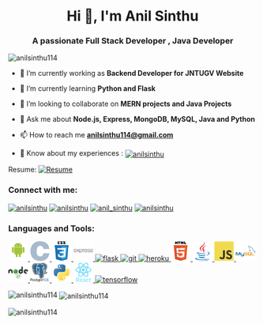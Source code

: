 <h1 align="center">Hi 👋, I'm Anil Sinthu</h1>
<h3 align="center">A passionate Full Stack Developer , Java Developer</h3>

<p align="left"> <img src="https://komarev.com/ghpvc/?username=anilsinthu114&label=Profile%20views&color=0e75b6&style=flat" alt="anilsinthu114" /> </p>

- 🔭 I’m currently working as **Backend Developer for JNTUGV Website**

- 🌱 I’m currently learning **Python and Flask**
  
- 👯 I’m looking to collaborate on **MERN projects and Java Projects**

- 💬 Ask me about **Node.js, Express, MongoDB, MySQL, Java and Python**

- 📫 How to reach me **anilsinthu114@gmail.com**

- 📄 Know about my experiences :
  <a href="https://linkedin.com/in/anilsinthu" target="blank"><img align="center" src="https://raw.githubusercontent.com/rahuldkjain/github-profile-readme-generator/master/src/images/icons/Social/linked-in-alt.svg" alt="anilsinthu" height="20" width="20" /></a>
 <p>Resume: <a href="https://drive.google.com/file/d/1r4K2DK1bDaR6IprPABP1L0lP5Deo5l_8/view?usp=sharing">
    <img src="https://img.icons8.com/?size=100&id=61514&format=png&color=000000" alt="Resume" height ="50" width="50" />
</a></p>



<h3 align="left">Connect with me:</h3>
<p align="left">
<a href="https://linkedin.com/in/anilsinthu" target="blank"><img align="center" src="https://raw.githubusercontent.com/rahuldkjain/github-profile-readme-generator/master/src/images/icons/Social/linked-in-alt.svg" alt="anilsinthu" height="30" width="40" /></a>
<a href="https://www.facebook.com/anilvijay.sinthu" target="blank"><img align="center" src="https://raw.githubusercontent.com/rahuldkjain/github-profile-readme-generator/master/src/images/icons/Social/facebook.svg" alt="anilsinthu" height="30" width="40" /></a>
<a href="https://instagram.com/mr_anil_sinthu" target="blank"><img align="center" src="https://raw.githubusercontent.com/rahuldkjain/github-profile-readme-generator/master/src/images/icons/Social/instagram.svg" alt="anil_sinthu" height="30" width="40" /></a>
<a href="https://www.hackerrank.com/22VV5A1273IT" target="blank"><img align="center" src="https://raw.githubusercontent.com/rahuldkjain/github-profile-readme-generator/master/src/images/icons/Social/hackerrank.svg" alt="anilsinthu" height="30" width="40" /></a>
</p>

<h3 align="left">Languages and Tools:</h3>
<p align="left"> 
<a href="https://developer.android.com" target="_blank" rel="noreferrer"> 
<img src="https://raw.githubusercontent.com/devicons/devicon/master/icons/android/android-original-wordmark.svg" alt="android" width="40" height="40"/> </a> 
<a href="https://www.cprogramming.com/" target="_blank" rel="noreferrer"> 
<img src="https://raw.githubusercontent.com/devicons/devicon/master/icons/c/c-original.svg" alt="c" width="40" height="40"/> </a> 
<a href="https://www.w3schools.com/css/" target="_blank" rel="noreferrer"> 
<img src="https://raw.githubusercontent.com/devicons/devicon/master/icons/css3/css3-original-wordmark.svg" alt="css3" width="40" height="40"/> </a> 
<a href="https://expressjs.com" target="_blank" rel="noreferrer"> 
<img src="https://raw.githubusercontent.com/devicons/devicon/master/icons/express/express-original-wordmark.svg" alt="express" width="40" height="40"/> </a> 
<a href="https://flask.palletsprojects.com/en/stable/_images/flask-name.svg" target="_blank" rel="noreferrer"> 
<img src="https://www.vectorlogo.zone/logos/pocoo_flask/pocoo_flask-icon.svg" alt="flask" width="40" height="40"/> </a>
<a href="https://git-scm.com/" target="_blank" rel="noreferrer"> 
<img src="https://www.vectorlogo.zone/logos/git-scm/git-scm-icon.svg" alt="git" width="40" height="40"/> </a> 
<a href="https://heroku.com" target="_blank" rel="noreferrer"> 
<img src="https://www.vectorlogo.zone/logos/heroku/heroku-icon.svg" alt="heroku" width="40" height="40"/> </a> 
<a href="https://www.w3.org/html/" target="_blank" rel="noreferrer"> 
<img src="https://raw.githubusercontent.com/devicons/devicon/master/icons/html5/html5-original-wordmark.svg" alt="html5" width="40" height="40"/> </a> 
<a href="https://www.java.com" target="_blank" rel="noreferrer"> 
<img src="https://raw.githubusercontent.com/devicons/devicon/master/icons/java/java-original.svg" alt="java" width="40" height="40"/> </a> 
<a href="https://developer.mozilla.org/en-US/docs/Web/JavaScript" target="_blank" rel="noreferrer"> 
<img src="https://raw.githubusercontent.com/devicons/devicon/master/icons/javascript/javascript-original.svg" alt="javascript" width="40" height="40"/> </a> 
<a href="https://www.mysql.com/" target="_blank" rel="noreferrer"> 
<img src="https://raw.githubusercontent.com/devicons/devicon/master/icons/mysql/mysql-original-wordmark.svg" alt="mysql" width="40" height="40"/> </a> 
<a href="https://nodejs.org" target="_blank" rel="noreferrer"> 
<img src="https://raw.githubusercontent.com/devicons/devicon/master/icons/nodejs/nodejs-original-wordmark.svg" alt="nodejs" width="40" height="40"/> </a> 
<a href="https://www.postgresql.org" target="_blank" rel="noreferrer"> 
<img src="https://raw.githubusercontent.com/devicons/devicon/master/icons/postgresql/postgresql-original-wordmark.svg" alt="postgresql" width="40" height="40"/> </a> 
<a href="https://www.python.org" target="_blank" rel="noreferrer"> 
<img src="https://raw.githubusercontent.com/devicons/devicon/master/icons/python/python-original.svg" alt="python" width="40" height="40"/> </a> 
<a href="https://reactjs.org/" target="_blank" rel="noreferrer"> 
<img src="https://raw.githubusercontent.com/devicons/devicon/master/icons/react/react-original-wordmark.svg" alt="react" width="40" height="40"/> </a> 
<a href="https://www.tensorflow.org" target="_blank" rel="noreferrer"> 
<img src="https://www.vectorlogo.zone/logos/tensorflow/tensorflow-icon.svg" alt="tensorflow" width="40" height="40"/> </a> 
</p>

<p><img align="left" src="https://github-readme-stats.vercel.app/api/top-langs?username=anilsinthu114&show_icons=true&locale=en&layout=compact&theme=radical" alt="anilsinthu114" /></p>

<p>&nbsp;<img align="center" src="https://github-readme-stats.vercel.app/api?username=anilsinthu114&show_icons=true&locale=en&theme=radical" alt="anilsinthu114" /></p>

<p><img align="center" src="https://github-readme-streak-stats.herokuapp.com/?user=anilsinthu114&theme=radical" alt="anilsinthu114" /></p>
